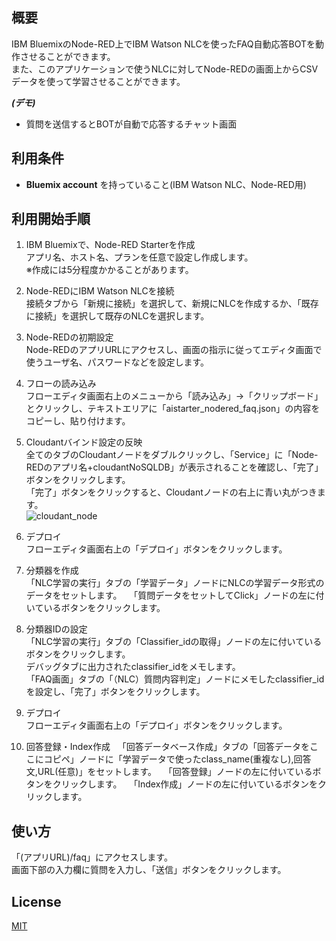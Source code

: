 ## 概要
IBM BluemixのNode-RED上でIBM Watson NLCを使ったFAQ自動応答BOTを動作させることができます。  
また、このアプリケーションで使うNLCに対してNode-REDの画面上からCSVデータを使って学習させることができます。  


***(デモ)***
- 質問を送信するとBOTが自動で応答するチャット画面


## 利用条件
- **Bluemix account** を持っていること(IBM Watson NLC、Node-RED用)

## 利用開始手順
1. IBM Bluemixで、Node-RED Starterを作成  
アプリ名、ホスト名、プランを任意で設定し作成します。  
※作成には5分程度かかることがあります。

2. Node-REDにIBM Watson NLCを接続  
接続タブから「新規に接続」を選択して、新規にNLCを作成するか、「既存に接続」を選択して既存のNLCを選択します。

3. Node-REDの初期設定  
Node-REDのアプリURLにアクセスし、画面の指示に従ってエディタ画面で使うユーザ名、パスワードなどを設定します。

4. フローの読み込み  
フローエディタ画面右上のメニューから「読み込み」->「クリップボード」とクリックし、テキストエリアに「aistarter_nodered_faq.json」の内容をコピーし、貼り付けます。

5. Cloudantバインド設定の反映  
全てのタブのCloudantノードをダブルクリックし、「Service」に「Node-REDのアプリ名+cloudantNoSQLDB」が表示されることを確認し、「完了」ボタンをクリックします。  
「完了」ボタンをクリックすると、Cloudantノードの右上に青い丸がつきます。  
![cloudant_node](https://github.com/softbank-developer/chat_on_nodered/blob/master/readme_images/cloudant_node.png)


6. デプロイ  
フローエディタ画面右上の「デプロイ」ボタンをクリックします。

7. 分類器を作成  
「NLC学習の実行」タブの「学習データ」ノードにNLCの学習データ形式のデータをセットします。  
「質問データをセットしてClick」ノードの左に付いているボタンをクリックします。  

8. 分類器IDの設定  
「NLC学習の実行」タブの「Classifier_idの取得」ノードの左に付いているボタンをクリックします。  
デバッグタブに出力されたclassifier_idをメモします。  
「FAQ画面」タブの「（NLC）質問内容判定」ノードにメモしたclassifier_idを設定し、「完了」ボタンをクリックします。

9. デプロイ  
フローエディタ画面右上の「デプロイ」ボタンをクリックします。

10. 回答登録・Index作成  
「回答データベース作成」タブの「回答データをここにコピペ」ノードに「学習データで使ったclass_name(重複なし),回答文,URL(任意)」をセットします。  
「回答登録」ノードの左に付いているボタンをクリックします。  
「Index作成」ノードの左に付いているボタンをクリックします。  


## 使い方
「(アプリURL)/faq」にアクセスします。  
画面下部の入力欄に質問を入力し、「送信」ボタンをクリックします。


## License

[MIT](https://github.com/softbank-developer/chat_on_nodered/blob/master/LICENSE)

